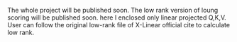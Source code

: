 The whole project will be published soon. The low rank version of loung scoring will be published soon. here I enclosed only linear projected Q,K,V. User can follow the original low-rank file of X-Linear official cite to calculate low rank.
